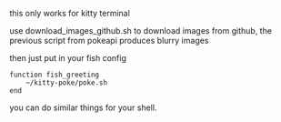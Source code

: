 this only works for kitty terminal

use download_images_github.sh to download images from github, the previous script from pokeapi produces blurry images

then just put in your fish config

```fish
function fish_greeting
    ~/kitty-poke/poke.sh
end
```

you can do similar things for your shell.
